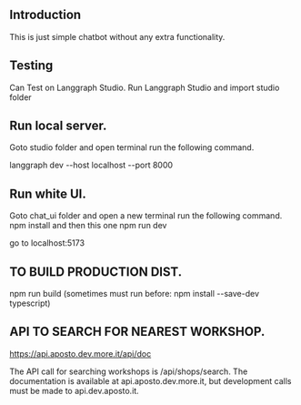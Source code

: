 ## Introduction
This is just simple chatbot without any extra functionality.

## Testing
Can Test on Langgraph Studio.
Run Langgraph Studio and import studio folder

## Run local server.
Goto studio folder and open terminal
run the following command.

langgraph dev --host localhost --port 8000

## Run white UI.
Goto chat_ui folder and open a new terminal 
run the following command.
npm install
and then this one
npm run dev

go to
localhost:5173

## TO BUILD PRODUCTION DIST.
npm run build
(sometimes must run before: npm install --save-dev typescript)

## API TO SEARCH FOR NEAREST WORKSHOP.
https://api.aposto.dev.more.it/api/doc

The API call for searching workshops is /api/shops/search.
The documentation is available at api.aposto.dev.more.it, but development calls must be made to api.dev.aposto.it.